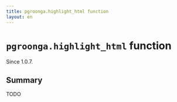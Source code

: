 ```yaml
---
title: pgroonga.highlight_html function
layout: en
---
```


# `pgroonga.highlight_html` function

Since 1.0.7.

## Summary

TODO
